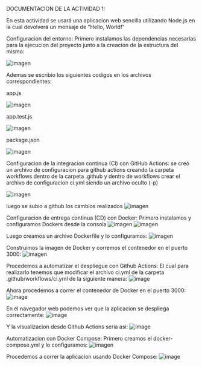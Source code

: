 DOCUMENTACION DE LA ACTIVIDAD 1:

En esta actividad se usará una aplicacion web sencilla utilizando Node.js en la cual devolverá un mensaje de "Hello, World!"

Configuracion del entorno: 
Primero instalamos las dependencias necesarias para la ejecucion del proyecto junto a la creacion de la estructura del mismo:

![imagen](https://github.com/user-attachments/assets/eb26d169-743d-4742-9e24-11a56acbb82c)

Ademas se escribio los siguientes codigos en los archivos correspondientes:

app.js

![imagen](https://github.com/user-attachments/assets/416dd031-89d8-4687-83b5-26162ecd586c)

app.test.js

![imagen](https://github.com/user-attachments/assets/c8dd9b5f-e92e-4396-831f-1e974b7c520a)

package.json

![imagen](https://github.com/user-attachments/assets/bcf65030-950b-4e60-93b5-0f95580b4a61)


Configuracion de la integracion continua (CI) con GitHub Actions:
se creó un archivo de configuracion para github actions creando la carpeta workflows dentro de la carpeta .github y dentro de workflows crear el archivo de configuracion ci.yml siendo un archivo oculto (-p)

![imagen](https://github.com/user-attachments/assets/1da97197-c154-4418-8a5d-22b627d7bf3f)

luego se subio a github los cambios realizados
![imagen](https://github.com/user-attachments/assets/f2b70906-9ca1-4eab-a3ec-aed10a6105b8)


Configuracion de entrega continua (CD) con Docker:
Primero instalamos y configuramos Dockers desde la consola
![imagen](https://github.com/user-attachments/assets/858ff564-6401-4f54-afb0-68087584b676)
![imagen](https://github.com/user-attachments/assets/13c92ba5-db5b-4e39-bc6d-687e732f6317)

Luego creamos un archivo Dockerfile y lo configuramos:
![imagen](https://github.com/user-attachments/assets/8958bf67-b6dc-43f4-a650-2d8350bd7f59)


Construimos la imagen de Docker y corremos el contenedor en el puerto 3000:
![imagen](https://github.com/user-attachments/assets/52f36790-b595-4604-ba48-f7f71eee002c)

Procedemos a automatizar el despliegue con Github Actions:
El cual para realizarlo tenemos que modificar el archivo ci.yml de la carpeta .github/workflows/ci.yml de la siguiente manera:
![image](https://github.com/user-attachments/assets/881bbaa0-049f-46d7-90e5-190e074a146c)

Ahora procedemos a correr el contenedor de Docker en el puerto 3000:
![image](https://github.com/user-attachments/assets/8e8440d9-fb5f-4b37-b068-fc60acad35e0)

En el navegador web podemos ver que la aplicacion se despliega correctamente:
![image](https://github.com/user-attachments/assets/e6c0e403-59ef-417d-bd45-7369ad04b233)

Y la visualizacion desde Github Actions seria asi:
![image](https://github.com/user-attachments/assets/d6267ee0-deb1-4e4d-aa37-accee14c4493)


Automatizacion con Docker Compose:
Primero creamos el docker-compose.yml y lo configuramos:
![imagen](https://github.com/user-attachments/assets/442c5627-f0d8-414a-bc56-9c02a1c93eec)

 Procedemos a correr la aplicacion usando Docker Compose:
 ![image](https://github.com/user-attachments/assets/bf299d26-0b69-4766-831a-498d4a26776b)








